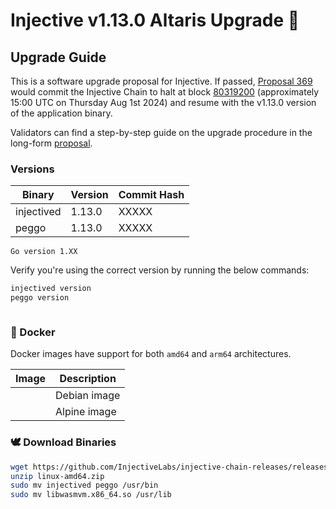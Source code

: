 # Injective v1.13.0 Altaris Upgrade 🥷

## Upgrade Guide

This is a software upgrade proposal for Injective. If passed, [Proposal 369](https://hub.injective.network/proposals/369/) would commit the Injective Chain to halt at block [80319200](https://www.mintscan.io/injective/blocks/80319200) (approximately 15:00 UTC on Thursday Aug 1st 2024) and resume with the v1.13.0 version of the application binary.

Validators can find a step-by-step guide on the upgrade procedure in the long-form [proposal](https://docs.injective.network/nodes/Validators/mainnet/Canonical_Chain_Upgrade/canonical-1-13).

### Versions

| Binary    | Version |Commit Hash
| -------- | ------- |------- |
| injectived  | 1.13.0   |XXXXX|
| peggo  | 1.13.0   |XXXXX|

`Go version 1.XX`

Verify you're using the correct version by running the below commands:
```bash
injectived version
peggo version
```

```bash
```

### 🐳 Docker

Docker images have support for both `amd64` and `arm64` architectures.

| Image    | Description |
| -------- | ------- |
|  | Debian image |
|  | Alpine image |

### 🕊️ Download Binaries

```bash
wget https://github.com/InjectiveLabs/injective-chain-releases/releases/download/v1.13.0-XXXXXXXX/linux-amd64.zip
unzip linux-amd64.zip
sudo mv injectived peggo /usr/bin
sudo mv libwasmvm.x86_64.so /usr/lib
```
